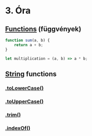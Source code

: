 # 3. Óra

## [Functions](https://developer.mozilla.org/en-US/docs/Web/JavaScript/Reference/Functions) (függvények)

```javascript
function sum(a, b) {
    return a + b;
}

let multiplication = (a, b) => a * b;
```

## [String](https://developer.mozilla.org/en-US/docs/Web/JavaScript/Reference/Global_Objects/String) functions

### [.toLowerCase()](https://developer.mozilla.org/en-US/docs/Web/JavaScript/Reference/Global_Objects/String/toLowerCase)

### [.toUpperCase()](https://developer.mozilla.org/en-US/docs/Web/JavaScript/Reference/Global_Objects/String/toUpperCase)

### [.trim()](https://developer.mozilla.org/en-US/docs/Web/JavaScript/Reference/Global_Objects/String/Trim)

### [.indexOf()](https://developer.mozilla.org/en-US/docs/Web/JavaScript/Reference/Global_Objects/String/indexOf)
